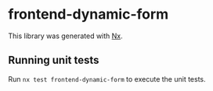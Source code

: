 # frontend-dynamic-form

This library was generated with [Nx](https://nx.dev).

## Running unit tests

Run `nx test frontend-dynamic-form` to execute the unit tests.
